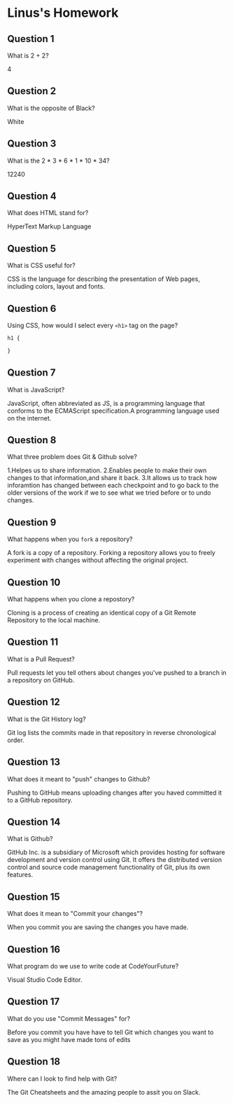 # Linus's Homework

## Question 1

What is 2 + 2?

4

## Question 2

What is the opposite of Black?

White

## Question 3

What is the  2 * 3 * 6 * 1 * 10 * 34?

12240

## Question 4 

What does HTML stand for?

HyperText Markup Language

## Question 5

What is CSS useful for?

CSS is the language for describing the presentation of Web pages, including colors, layout and fonts.

## Question 6

Using CSS, how would I select every `<h1>` tag on the page?

```css
h1 {

}
```

## Question 7

What is JavaScript?

JavaScript, often abbreviated as JS, is a programming language that conforms to the ECMAScript specification.A programming language used on the internet.

## Question 8

What three problem does Git & Github solve?

1.Helpes us to share information.
2.Enables people to make their own changes to that information,and share it back.
3.It allows  us to track how inforamtion has changed between each checkpoint and to go back to the older versions of the work if we to see what we tried before or to undo changes.

## Question 9

What happens when you `fork` a repository?

A fork is a copy of a repository. Forking a repository allows you to freely experiment with changes without affecting the original project.

## Question 10 

What happens when you clone a repostory?

Cloning is a process of creating an identical copy of a Git Remote Repository to the local machine.
## Question 11

What is a Pull Request?

Pull requests let you tell others about changes you've pushed to a branch in a repository on GitHub.

## Question 12

What is the Git History log?

Git log lists the commits made in that repository in reverse chronological order.

## Question 13

What does it meant to "push" changes to Github?

Pushing to GitHub means uploading changes after you haved committed it to a GitHub repository.

## Question 14

What is Github?

GitHub Inc. is a subsidiary of Microsoft which provides hosting for software development and version control using Git. It offers the distributed version control and source code management functionality of Git, plus its own features.

## Question 15

What does it mean to "Commit your changes"?

When you commit you are saving the changes you have made.
## Question 16

What program do we use to write code at CodeYourFuture?

Visual Studio Code Editor.

## Question 17

What do you use "Commit Messages" for?

 Before you commit you have  have to tell Git which changes you want to save as you might have made tons of edits

## Question 18

Where can I look to find help with Git?

The Git Cheatsheets and the amazing people to assit you on Slack.
